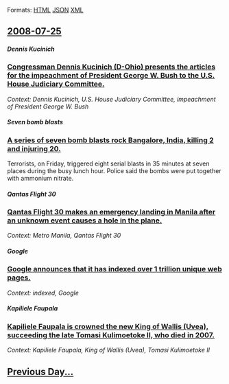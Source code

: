 
Formats: [HTML](2008/07/25/index.html)  [JSON](2008/07/25/index.json)  [XML](2008/07/25/index.xml)  

## [2008-07-25](/news/2008/07/25/index.md)

##### Dennis Kucinich
### [ Congressman Dennis Kucinich (D-Ohio) presents the articles for the impeachment of President George W. Bush to the U.S. House Judiciary Committee. ](/news/2008/07/25/congressman-dennis-kucinich-d-ohio-presents-the-articles-for-the-impeachment-of-president-george-w-bush-to-the-u-s-house-judiciary-comm.md)
_Context: Dennis Kucinich, U.S. House Judiciary Committee, impeachment of President George W. Bush_

##### Seven bomb blasts
### [ A series of seven bomb blasts rock Bangalore, India, killing 2 and injuring 20. ](/news/2008/07/25/a-series-of-seven-bomb-blasts-rock-bangalore-india-killing-2-and-injuring-20.md)
Terrorists, on Friday, triggered eight serial blasts in 35 minutes at seven places during the busy lunch hour. Police said the bombs were put together with ammonium nitrate.

##### Qantas Flight 30
### [ Qantas Flight 30 makes an emergency landing in Manila after an unknown event causes a hole in the plane. ](/news/2008/07/25/qantas-flight-30-makes-an-emergency-landing-in-manila-after-an-unknown-event-causes-a-hole-in-the-plane.md)
_Context: Metro Manila, Qantas Flight 30_

##### Google
### [ Google announces that it has indexed over 1 trillion unique web pages. ](/news/2008/07/25/google-announces-that-it-has-indexed-over-1-trillion-unique-web-pages.md)
_Context: indexed, Google_

##### Kapiliele Faupala
### [ Kapiliele Faupala is crowned the new King of Wallis (Uvea), succeeding the late Tomasi Kulimoetoke II, who died in 2007. ](/news/2008/07/25/kapiliele-faupala-is-crowned-the-new-king-of-wallis-uvea-succeeding-the-late-tomasi-kulimoetoke-ii-who-died-in-2007.md)
_Context: Kapiliele Faupala, King of Wallis (Uvea), Tomasi Kulimoetoke II_

## [Previous Day...](/news/2008/07/24/index.md)

